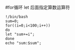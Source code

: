#for循环
let 后面指定算数运算符
``` shell script
!/bin/bash
sum=0;
for((i=0;i<100;i++))
do
let "sum+=i"; 
done
echo "sum:$sum";
```
